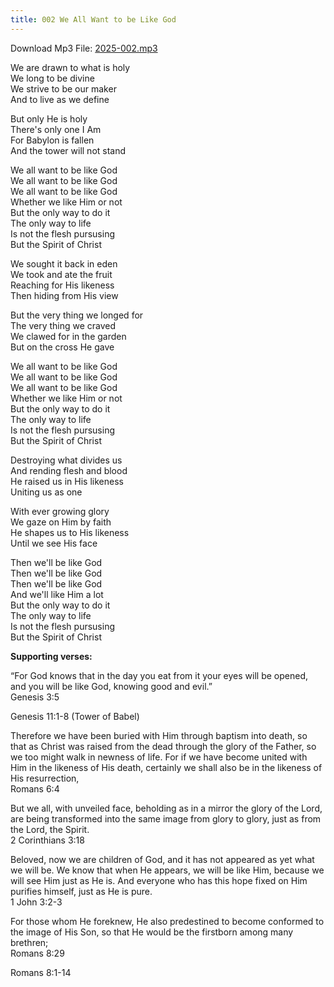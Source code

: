 ```yaml
---
title: 002 We All Want to be Like God
---
```


Download Mp3 File: [2025-002.mp3](https://github.com/sethcalebweeks/candlestandmusic.com/raw/refs/heads/main/public/music/2025-songs/2025-002.mp3)

We are drawn to what is holy \
We long to be divine \
We strive to be our maker \
And to live as we define

But only He is holy \
There's only one I Am \
For Babylon is fallen \
And the tower will not stand

We all want to be like God \
We all want to be like God \
We all want to be like God \
Whether we like Him or not \
But the only way to do it \
The only way to life \
Is not the flesh pursusing \
But the Spirit of Christ

We sought it back in eden \
We took and ate the fruit \
Reaching for His likeness \
Then hiding from His view 

But the very thing we longed for \
The very thing we craved \
We clawed for in the garden \
But on the cross He gave

We all want to be like God \
We all want to be like God \
We all want to be like God \
Whether we like Him or not \
But the only way to do it \
The only way to life \
Is not the flesh pursusing \
But the Spirit of Christ

Destroying what divides us \
And rending flesh and blood \
He raised us in His likeness \
Uniting us as one

With ever growing glory \
We gaze on Him by faith \
He shapes us to His likeness \
Until we see His face

Then we'll be like God \
Then we'll be like God \
Then we'll be like God \
And we'll like Him a lot \
But the only way to do it \
The only way to life \
Is not the flesh pursusing \
But the Spirit of Christ





**Supporting verses:**

“For God knows that in the day you eat from it your eyes will be opened, and you will be like God, knowing good and evil.”\
Genesis 3:5

Genesis 11:1-8 (Tower of Babel)

Therefore we have been buried with Him through baptism into death, so that as Christ was raised from the dead through the glory of the Father, so we too might walk in newness of life. For if we have become united with Him in the likeness of His death, certainly we shall also be in the likeness of His resurrection,\
Romans 6:4

But we all, with unveiled face, beholding as in a mirror the glory of the Lord, are being transformed into the same image from glory to glory, just as from the Lord, the Spirit.\
2 Corinthians 3:18

Beloved, now we are children of God, and it has not appeared as yet what we will be. We know that when He appears, we will be like Him, because we will see Him just as He is. And everyone who has this hope fixed on Him purifies himself, just as He is pure.\
1 John 3:2-3

For those whom He foreknew, He also predestined to become conformed to the image of His Son, so that He would be the firstborn among many brethren;\
Romans 8:29

Romans 8:1-14




